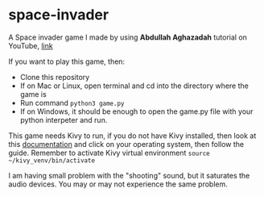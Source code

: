 # space-invader

A Space invader game I made by using **Abdullah Aghazadah** tutorial on YouTube, [link](https://www.youtube.com/watch?v=5t1VXHICv-Q&list=PLMgDVIa0Pg8VP1XqOexsdYP1FralBJP1l)

If you want to play this game, then:
- Clone this repository
- If on Mac or Linux, open terminal and cd into the directory where the game is
- Run command ```python3 game.py```
- If on Windows, it should be enough to open the game.py file with your python interpeter and run.
	
This game needs Kivy to run, if you do not have Kivy installed, then look at this [documentation](https://kivy.org/doc/stable/gettingstarted/installation.html) and click on your operating system, then follow the guide.
Remember to activate Kivy virtual environment ```source ~/kivy_venv/bin/activate```

I am having small problem with the "shooting" sound, but it saturates the audio devices. You may or may not experience the same problem. 

